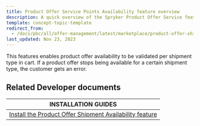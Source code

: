 ```yaml
---
title: Product Offer Service Points Availability feature overview
description: A quick overview of the Spryker Product Offer Service feature for your Spryker projects.
template: concept-topic-template
redirect_from:
  - /docs/pbc/all/offer-management/latest/marketplace/product-offer-shipment-availability-feature-overview.html
last_updated: Nov 23, 2023
---
```


This features enables product offer availability to be validated per shipment type in cart. If a product offer stops being available for a certain shipment type, the customer gets an error.

## Related Developer documents

| INSTALLATION GUIDES|
| -------------- |
| [Install the Product Offer Shipment Availability feature](/docs/pbc/all/offer-management/202410.0/marketplace/install-and-upgrade/install-features/install-the-product-offer-shipment-availability-feature.html) |
